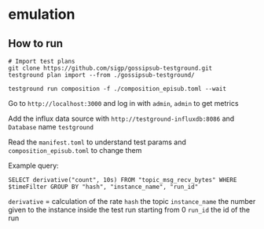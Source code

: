 # emulation

## How to run

```shell
# Import test plans
git clone https://github.com/sigp/gossipsub-testground.git
testground plan import --from ./gossipsub-testground/
```

`testground run composition -f ./composition_episub.toml --wait`

Go to `http://localhost:3000` and log in with `admin`, `admin` to get metrics

Add the influx data source with `http://testground-influxdb:8086` and `Database` name `testground`

Read the `manifest.toml` to understand test params and `composition_episub.toml` to change them

Example query: 

`SELECT derivative("count", 10s) FROM "topic_msg_recv_bytes" WHERE $timeFilter GROUP BY "hash", "instance_name", "run_id"`

`derivative` = calculation of the rate
`hash` the topic
`instance_name` the number given to the instance inside the test run starting from 0
`run_id` the id of the run
